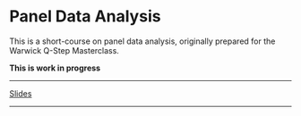 # Panel Data Analysis

This is a short-course on panel data analysis, originally prepared for the Warwick Q-Step Masterclass.

__This is work in progress__

---

[Slides](https://ruettenauer.github.io/Panel-Data-Analysis/index.html)

---
